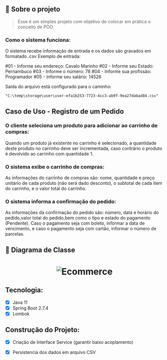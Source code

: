 ## :page_with_curl: Sobre o projeto <a name="-sobre"/></a>

> Esse é um simples projeto com objetivo de colocar em prática o conceito de POO.

### Como o sistema funciona:
O sistema recebe informação de entrada e os dados são gravados em formatado .csv
Exemplo de entrada:

#01 - Informe seu endereço:
Cavalo Marinho
#02 - Informe seu Estado:
Pernambuco
#03 - Informe o número:
78
#04 - Informe sua profissão:
Programador
#05 - Informe seu salário:
14526

Saída do arquivo está configurado para o caminho:
```
"C:\temp\storage\user\user-efa1b253-7723-4cc3-ab9f-9ea27dabad84.csv"
```

## Caso de Uso - Registro de um Pedido

### O cliente seleciona um produto para adicionar ao carrinho de compras:
Quando um produto já existente no carrinho é selecionado, a quantidade deste produto no carrinho deve ser incrementada, caso contrário o produto é devolvido ao carrinho com quantidade 1.

### O sistema exibe o carrinho de compras:
As informações do carrinho de compras são: nome, quantidade e preço unitário de cada produto (não será dado desconto), o subtotal de cada item do carrinho, e o valor total do carrinho.

### O sistema informa a confirmação do pedido:
As informações da confirmação do pedido são: número, data e horário do pedido,valor total do pedido,bem como o tipo e estado do pagamento (Pendente). Caso o pagamento seja com boleto, informar a data de vencimento, e caso o pagamento seja com cartão, informar o número de parcelas.


## :page_with_curl: Diagrama de Classe <a name="-diagrama"/></a>
<h1 align="center">
    <img alt="Ecommerce" src="https://github.com/JeffersonLuizCruz/financial/blob/main/src/main/resources/tamplates/Classe%20UML3.png" />
</h1>

## Tecnologia:
- [x] Java 11<br>
- [x] Spring Boot 2.7.4<br>
- [x] Lombok<br>

## Construção do Projeto:
- [x] Criação de Interface Service (garantir baixo acoplamento)<br>
- [x] Persistencia dos dados em arquivo CSV<br>

